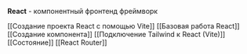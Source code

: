 **React** - компонентный фронтенд фреймворк

[[Создание проекта React с помощью Vite]]
[[Базовая работа React]]
[[Создание компонента]]
[[Подключение Tailwind к React (Vite)]]
[[Состояние]]
[[React Router]]
